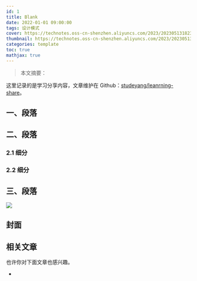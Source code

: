 ```yaml
---
id: 1
title: Blank
date: 2022-01-01 09:00:00
tags: 设计模式
cover: https://technotes.oss-cn-shenzhen.aliyuncs.com/2023/202305131823132.png
thumbnail: https://technotes.oss-cn-shenzhen.aliyuncs.com/2023/202305131823132.png
categories: template
toc: true
mathjax: true
---
```


> 本文摘要：

这里记录的是学习分享内容，文章维护在 Github：[studeyang/leanrning-share](https://github.com/studeyang/learning-share)。
<!-- more -->
## 一、段落



## 二、段落



### 2.1 细分



### 2.2 细分



## 三、段落





![](https://technotes.oss-cn-shenzhen.aliyuncs.com/2023/202303052135542.gif)

## 封面



## 相关文章

也许你对下面文章也感兴趣。

- 